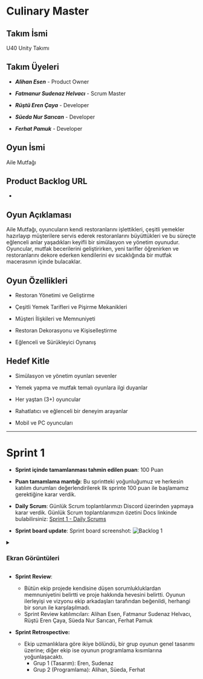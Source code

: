 # Culinary Master

## Takım İsmi

U40 Unity Takımı

## Takım Üyeleri

* ***Alihan Esen*** - Product Owner

* ***Fatmanur Sudenaz Helvacı*** - Scrum Master

* ***Rüştü Eren Çaya*** - Developer

* ***Süeda Nur Sarıcan*** - Developer

* ***Ferhat Pamuk*** - Developer

## Oyun İsmi

Aile Mutfağı

## Product Backlog URL
-

## Oyun Açıklaması

Aile Mutfağı, oyuncuların kendi restoranlarını işlettikleri, çeşitli yemekler hazırlayıp müşterilere servis ederek restoranlarını büyüttükleri ve bu süreçte eğlenceli anlar yaşadıkları keyifli bir simülasyon ve yönetim oyunudur. Oyuncular, mutfak becerilerini geliştirirken, yeni tarifler öğrenirken ve restoranlarını dekore ederken kendilerini ev sıcaklığında bir mutfak macerasının içinde bulacaklar.

## Oyun Özellikleri

* Restoran Yönetimi ve Geliştirme

* Çeşitli Yemek Tarifleri ve Pişirme Mekanikleri

* Müşteri İlişkileri ve Memnuniyeti

* Restoran Dekorasyonu ve Kişiselleştirme

* Eğlenceli ve Sürükleyici Oynanış

## Hedef Kitle

* Simülasyon ve yönetim oyunları sevenler

* Yemek yapma ve mutfak temalı oyunlara ilgi duyanlar

* Her yaştan (3+) oyuncular

* Rahatlatıcı ve eğlenceli bir deneyim arayanlar

* Mobil ve PC oyuncuları

---

# Sprint 1

- **Sprint içinde tamamlanması tahmin edilen puan**: 100 Puan

- **Puan tamamlama mantığı**: Bu sprintteki yoğunluğumuz ve herkesin katılım durumları değerlendirilerek llk sprinte 100 puan ile başlamamız gerektiğine karar verdik.

- **Daily Scrum**: Günlük Scrum toplantılarımızı Discord üzerinden yapmaya karar verdik. Günlük Scrum toplantılarımızın özetini Docs linkinde bulabilirsiniz: [Sprint 1 - Daily Scrums](https://imgur.com/a/daily-scrum-chats-1-VpkQl6x)

- **Sprint board update**: Sprint board screenshot: 
![Backlog 1](RepoFiles/images/Sprint1_SprintBoard.jpg) 

<details> <summary><h3>Ekran Görüntüleri</h3></summary>
  
  ![Screenshot 1](RepoFiles/images/tava_model.png)
  ![Screenshot 2](RepoFiles/images/simple_burger_cropped.png) 
  ![Screenshot 3](RepoFiles/images/Recepie_Panel_UI.png)
  ![Screenshot 4](RepoFiles/images/character_sketch.jpg)

  </details>

- **Sprint Review**: 
  - Bütün ekip projede kendisine düşen sorumlukluklardan memnuniyetini belirtti ve proje hakkında hevesini belirtti. Oyunun ilerleyişi ve vizyonu ekip arkadaşları tarafından beğenildi, herhangi bir sorun ile karşılaşılmadı.
  - Sprint Review katılımcıları: Alihan Esen, Fatmanur Sudenaz Helvacı, Rüştü Eren Çaya, Süeda Nur Sarıcan, Ferhat Pamuk

- **Sprint Retrospective:** 
  - Ekip uzmanlıklara göre ikiye bölündü, bir grup oyunun genel tasarımı üzerine; diğer ekip ise oyunun programlama kısımlarına yoğunlaşacaktı.
    - Grup 1 (Tasarım): Eren, Sudenaz
    - Grup 2 (Programlama): Alihan, Süeda, Ferhat
